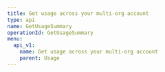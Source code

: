 ```yaml
---
title: Get usage across your multi-org account
type: api
name: GetUsageSummary
operationId: GetUsageSummary
menu:
  api_v1:
    name: Get usage across your multi-org account
    parent: Usage
---
```

